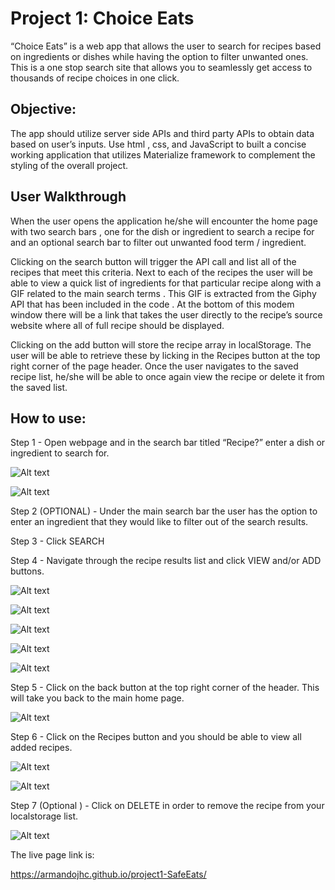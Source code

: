 # Project 1: Choice Eats

“Choice Eats” is a web app that allows the user to search for recipes based on ingredients or dishes while having the option to  filter unwanted ones. This is a one stop search site that allows you to seamlessly get access to thousands of recipe choices in one click.

## Objective:

The app should utilize server side APIs and third party APIs to obtain data based on user’s inputs. Use html , css, and JavaScript to built a concise working application that utilizes Materialize framework to complement the styling of the overall project.

## User Walkthrough

When the user opens the application he/she will encounter the home page with two search bars , one for the dish or ingredient to search a recipe for and an optional search bar to filter out unwanted food term / ingredient.

Clicking on the search button will trigger the API call and list all of the recipes that meet this criteria. Next to each of the recipes the user will be able to view a quick list of ingredients for that particular recipe along with a GIF related to the main search terms . This GIF is extracted from the Giphy API that has been included in the code . At the bottom of this modem window there will be a link that takes the user directly to the recipe’s source website where all of full recipe should be displayed.

Clicking on the add button will store the recipe array in localStorage. The user will be able to retrieve these by licking in the Recipes button at the top right corner of the page header. Once the user navigates to the saved recipe list, he/she will be able to once again view the recipe or delete it from the saved list.

## How to use:

Step 1 - Open webpage and in the search bar titled “Recipe?” enter a dish or ingredient to search for.

![Alt text](/assets/images/Screenshot_1.jpg)

![Alt text](/assets/images/Screenshot_2.jpg)

Step 2 (OPTIONAL) - Under the main search bar the user has the option to enter an ingredient that they would like to filter out of the search results.

Step 3 - Click SEARCH

Step 4 - Navigate through the recipe results list and click VIEW and/or ADD buttons.

![Alt text](/assets/images/Screenshot_3.jpg)

![Alt text](/assets/images/Screenshot_4.jpg)

![Alt text](/assets/images/Screenshot_5.jpg)

![Alt text](/assets/images/Screenshot_6.jpg)

![Alt text](/assets/images/Screenshot_7.jpg)

Step 5 - Click on the back button at the top right corner of the header. This will take you back to the main home page.

![Alt text](/assets/images/Screenshot_8.jpg)

Step 6 - Click on the Recipes button and you should be able to view all added recipes.

![Alt text](/assets/images/Screenshot_9.jpg)

![Alt text](/assets/images/Screenshot_10.jpg)

Step 7 (Optional ) - Click on DELETE in order to remove the recipe from your localstorage list.

![Alt text](/assets/images/Screenshot_11.jpg)



 The live page link is:

 https://armandojhc.github.io/project1-SafeEats/